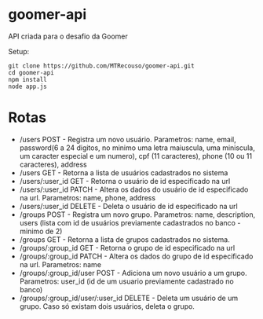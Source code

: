 # goomer-api
API criada para o desafio da Goomer

Setup:
```
git clone https://github.com/MTRecouso/goomer-api.git
cd goomer-api
npm install
node app.js
```

# Rotas
- /users POST - Registra um novo usuário. Parametros: name, email, password(6 a 24 digitos, no minimo uma letra maiuscula, uma miniscula, um caracter especial e um numero), cpf (11 caracteres), phone (10 ou 11 caracteres), address
- /users GET - Retorna a lista de usuários cadastrados no sistema
- /users/:user_id GET - Retorna o usuário de id especificado na url
- /users/:user_id PATCH - Altera os dados do usuário de id especificado na url. Parametros: name, phone, address
- /users/:user_id DELETE - Deleta o usuário de id especificado na url
- /groups POST - Registra um novo grupo. Parametros: name, description, users (lista com id de usuários previamente cadastrados no banco - minimo de 2)
- /groups GET - Retorna a lista de grupos cadastrados no sistema.
- /groups/:group_id GET - Retorna o grupo de id especificado na url
- /groups/:group_id PATCH - Altera os dados do grupo de id especificado na url. Parametros: name
- /groups/:group_id/user POST - Adiciona um novo usuário a um grupo. Parametros: user_id (id de um usuario previamente cadastrado no banco)
- /groups/:group_id/user/:user_id DELETE - Deleta um usuário de um grupo. Caso só existam dois usuários, deleta o grupo.

